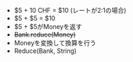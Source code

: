  - $5 + 10 CHF = $10 (レートが2:1の場合)
 - $5 + $5 = $10
 - $5 + $5がMoneyを返す  
 - ~~Bank.reduce(Money)~~
 - Moneyを変換して換算を行う
 - Reduce(Bank, String)